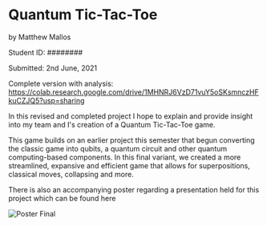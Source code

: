 # Quantum Tic-Tac-Toe 
by Matthew Mallos

Student ID: ########

Submitted: 2nd June, 2021

Complete version with analysis: https://colab.research.google.com/drive/1MHNRJ6VzD71vuY5oSKsmnczHFkuCZJQ5?usp=sharing

In this revised and completed project I hope to explain and provide insight into my team and I's creation of a Quantum Tic-Tac-Toe game.

This game builds on an earlier project this semester that begun converting the classic game into qubits, a quantum circuit and other quantum computing-based components. In this final variant, we created a more streamlined, expansive and efficient game that allows for superpositions, classical moves, collapsing and more.

There is also an accompanying poster regarding a presentation held for this project which can be found here

![Poster Final](https://user-images.githubusercontent.com/50974844/132939068-b58906ad-965c-46f8-bddb-4daef7e7b482.png)


